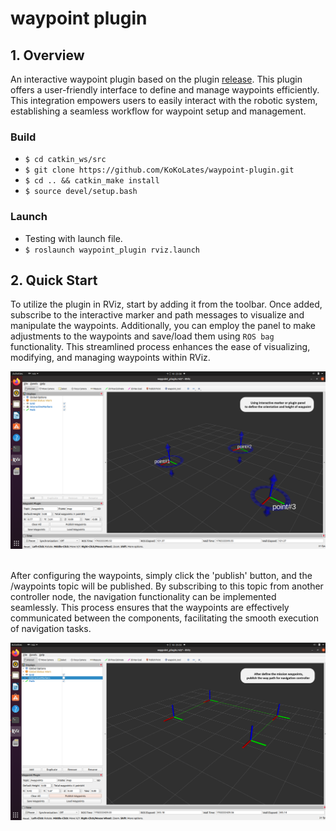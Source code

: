 # waypoint plugin
## 1. Overview
An interactive waypoint plugin based on the plugin [release](https://github.com/KumarRobotics/waypoint_navigation_plugin/tree/master). This plugin offers a user-friendly interface to define and manage waypoints efficiently. This integration empowers users to easily interact with the robotic system, establishing a seamless workflow for waypoint setup and management.

### Build
* `$ cd catkin_ws/src`
* `$ git clone https://github.com/KoKoLates/waypoint-plugin.git`
* `$ cd .. && catkin_make install`
* `$ source devel/setup.bash`

### Launch
* Testing with launch file.
* `$ roslaunch waypoint_plugin rviz.launch`

## 2. Quick Start
To utilize the plugin in RViz, start by adding it from the toolbar. Once added, subscribe to the interactive marker and path messages to visualize and manipulate the waypoints. Additionally, you can employ the panel to make adjustments to the waypoints and save/load them using `ROS bag` functionality. This streamlined process enhances the ease of visualizing, modifying, and managing waypoints within RViz.
<br>
<div align="center">
  <img src="./image/image1.png" alt="image01" width="600">
</div>
<br>

After configuring the waypoints, simply click the 'publish' button, and the /waypoints topic will be published. By subscribing to this topic from another controller node, the navigation functionality can be implemented seamlessly. This process ensures that the waypoints are effectively communicated between the components, facilitating the smooth execution of navigation tasks.
<br>
<div align="center">
  <img src="./image/image2.png" alt="image02" width="600">
</div>